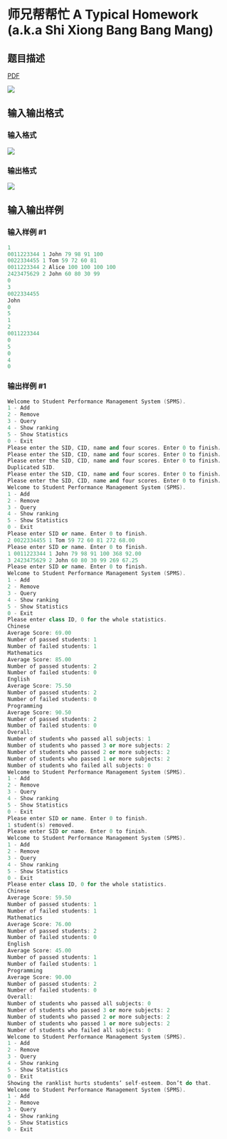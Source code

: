 # 师兄帮帮忙 A Typical Homework (a.k.a Shi Xiong Bang Bang Mang)

## 题目描述

[problemUrl]: https://uva.onlinejudge.org/index.php?option=com_onlinejudge&Itemid=8&category=279&page=show_problem&problem=3843

[PDF](https://uva.onlinejudge.org/external/124/p12412.pdf)

![](https://cdn.luogu.com.cn/upload/vjudge_pic/UVA12412/7b151e0fc93844bb64b77a03e02d19d07f170241.png)

## 输入输出格式

### 输入格式

![](https://cdn.luogu.com.cn/upload/vjudge_pic/UVA12412/73431faf6ab23dec35002dff2dd0f2c74ec2194d.png)

### 输出格式

![](https://cdn.luogu.com.cn/upload/vjudge_pic/UVA12412/4f1545d31911e6d31c075e45929f73262b50c6fc.png)

## 输入输出样例

### 输入样例 #1

```cpp
1
0011223344 1 John 79 98 91 100
0022334455 1 Tom 59 72 60 81
0011223344 2 Alice 100 100 100 100
2423475629 2 John 60 80 30 99
0
3
0022334455
John
0
5
1
2
0011223344
0
5
0
4
0
```


### 输出样例 #1

```cpp
Welcome to Student Performance Management System (SPMS).
1 - Add
2 - Remove
3 - Query
4 - Show ranking
5 - Show Statistics
0 - Exit
Please enter the SID, CID, name and four scores. Enter 0 to finish.
Please enter the SID, CID, name and four scores. Enter 0 to finish.
Please enter the SID, CID, name and four scores. Enter 0 to finish.
Duplicated SID.
Please enter the SID, CID, name and four scores. Enter 0 to finish.
Please enter the SID, CID, name and four scores. Enter 0 to finish.
Welcome to Student Performance Management System (SPMS).
1 - Add
2 - Remove
3 - Query
4 - Show ranking
5 - Show Statistics
0 - Exit
Please enter SID or name. Enter 0 to finish.
2 0022334455 1 Tom 59 72 60 81 272 68.00
Please enter SID or name. Enter 0 to finish.
1 0011223344 1 John 79 98 91 100 368 92.00
3 2423475629 2 John 60 80 30 99 269 67.25
Please enter SID or name. Enter 0 to finish.
Welcome to Student Performance Management System (SPMS).
1 - Add
2 - Remove
3 - Query
4 - Show ranking
5 - Show Statistics
0 - Exit
Please enter class ID, 0 for the whole statistics.
Chinese
Average Score: 69.00
Number of passed students: 1
Number of failed students: 1
Mathematics
Average Score: 85.00
Number of passed students: 2
Number of failed students: 0
English
Average Score: 75.50
Number of passed students: 2
Number of failed students: 0
Programming
Average Score: 90.50
Number of passed students: 2
Number of failed students: 0
Overall:
Number of students who passed all subjects: 1
Number of students who passed 3 or more subjects: 2
Number of students who passed 2 or more subjects: 2
Number of students who passed 1 or more subjects: 2
Number of students who failed all subjects: 0
Welcome to Student Performance Management System (SPMS).
1 - Add
2 - Remove
3 - Query
4 - Show ranking
5 - Show Statistics
0 - Exit
Please enter SID or name. Enter 0 to finish.
1 student(s) removed.
Please enter SID or name. Enter 0 to finish.
Welcome to Student Performance Management System (SPMS).
1 - Add
2 - Remove
3 - Query
4 - Show ranking
5 - Show Statistics
0 - Exit
Please enter class ID, 0 for the whole statistics.
Chinese
Average Score: 59.50
Number of passed students: 1
Number of failed students: 1
Mathematics
Average Score: 76.00
Number of passed students: 2
Number of failed students: 0
English
Average Score: 45.00
Number of passed students: 1
Number of failed students: 1
Programming
Average Score: 90.00
Number of passed students: 2
Number of failed students: 0
Overall:
Number of students who passed all subjects: 0
Number of students who passed 3 or more subjects: 2
Number of students who passed 2 or more subjects: 2
Number of students who passed 1 or more subjects: 2
Number of students who failed all subjects: 0
Welcome to Student Performance Management System (SPMS).
1 - Add
2 - Remove
3 - Query
4 - Show ranking
5 - Show Statistics
0 - Exit
Showing the ranklist hurts students’ self-esteem. Don’t do that.
Welcome to Student Performance Management System (SPMS).
1 - Add
2 - Remove
3 - Query
4 - Show ranking
5 - Show Statistics
0 - Exit
```


